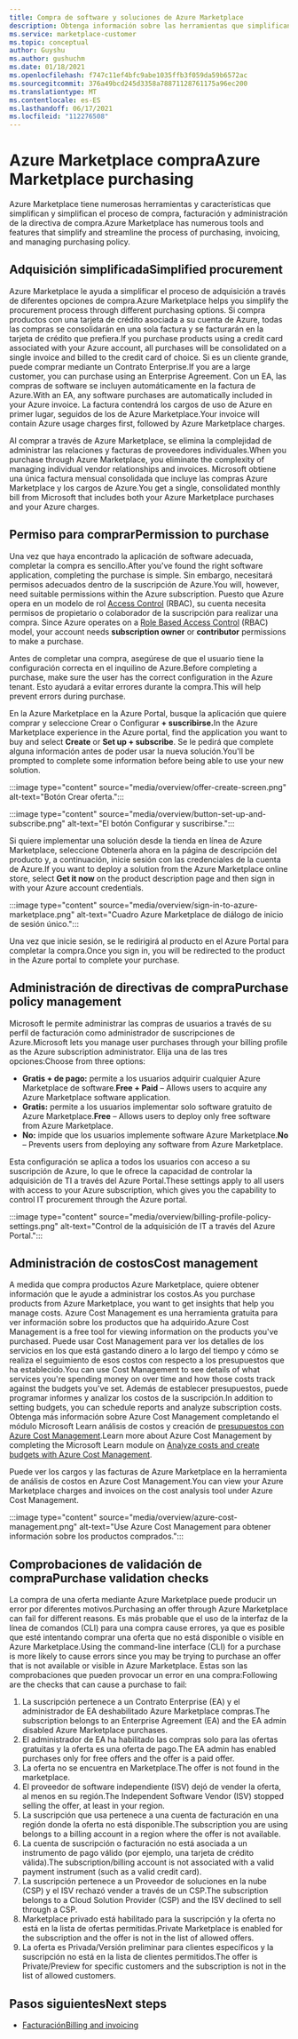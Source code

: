 ```yaml
---
title: Compra de software y soluciones de Azure Marketplace
description: Obtenga información sobre las herramientas que simplifican y simplifican las compras y la administración de software en Azure Marketplace.
ms.service: marketplace-customer
ms.topic: conceptual
author: Guyshu
ms.author: gushuchm
ms.date: 01/18/2021
ms.openlocfilehash: f747c11ef4bfc9abe1035ffb3f059da59b6572ac
ms.sourcegitcommit: 376a49bcd245d3358a78871128761175a96ec200
ms.translationtype: MT
ms.contentlocale: es-ES
ms.lasthandoff: 06/17/2021
ms.locfileid: "112276508"
---
```

# <a name="azure-marketplace-purchasing"></a><span data-ttu-id="1421f-103">Azure Marketplace compra</span><span class="sxs-lookup"><span data-stu-id="1421f-103">Azure Marketplace purchasing</span></span>

<span data-ttu-id="1421f-104">Azure Marketplace tiene numerosas herramientas y características que simplifican y simplifican el proceso de compra, facturación y administración de la directiva de compra.</span><span class="sxs-lookup"><span data-stu-id="1421f-104">Azure Marketplace has numerous tools and features that simplify and streamline the process of purchasing, invoicing, and managing purchasing policy.</span></span>

## <a name="simplified-procurement"></a><span data-ttu-id="1421f-105">Adquisición simplificada</span><span class="sxs-lookup"><span data-stu-id="1421f-105">Simplified procurement</span></span>

<span data-ttu-id="1421f-106">Azure Marketplace le ayuda a simplificar el proceso de adquisición a través de diferentes opciones de compra.</span><span class="sxs-lookup"><span data-stu-id="1421f-106">Azure Marketplace helps you simplify the procurement process through different purchasing options.</span></span> <span data-ttu-id="1421f-107">Si compra productos con una tarjeta de crédito asociada a su cuenta de Azure, todas las compras se consolidarán en una sola factura y se facturarán en la tarjeta de crédito que prefiera.</span><span class="sxs-lookup"><span data-stu-id="1421f-107">If you purchase products using a credit card associated with your Azure account, all purchases will be consolidated on a single invoice and billed to the credit card of choice.</span></span> <span data-ttu-id="1421f-108">Si es un cliente grande, puede comprar mediante un Contrato Enterprise.</span><span class="sxs-lookup"><span data-stu-id="1421f-108">If you are a large customer, you can purchase using an Enterprise Agreement.</span></span> <span data-ttu-id="1421f-109">Con un EA, las compras de software se incluyen automáticamente en la factura de Azure.</span><span class="sxs-lookup"><span data-stu-id="1421f-109">With an EA, any software purchases are automatically included in your Azure invoice.</span></span> <span data-ttu-id="1421f-110">La factura contendrá los cargos de uso de Azure en primer lugar, seguidos de los de Azure Marketplace.</span><span class="sxs-lookup"><span data-stu-id="1421f-110">Your invoice will contain Azure usage charges first, followed by Azure Marketplace charges.</span></span>

<span data-ttu-id="1421f-111">Al comprar a través de Azure Marketplace, se elimina la complejidad de administrar las relaciones y facturas de proveedores individuales.</span><span class="sxs-lookup"><span data-stu-id="1421f-111">When you purchase through Azure Marketplace, you eliminate the complexity of managing individual vendor relationships and invoices.</span></span> <span data-ttu-id="1421f-112">Microsoft obtiene una única factura mensual consolidada que incluye las compras Azure Marketplace y los cargos de Azure.</span><span class="sxs-lookup"><span data-stu-id="1421f-112">You get a single, consolidated monthly bill from Microsoft that includes both your Azure Marketplace purchases and your Azure charges.</span></span>

## <a name="permission-to-purchase"></a><span data-ttu-id="1421f-113">Permiso para comprar</span><span class="sxs-lookup"><span data-stu-id="1421f-113">Permission to purchase</span></span>

<span data-ttu-id="1421f-114">Una vez que haya encontrado la aplicación de software adecuada, completar la compra es sencillo.</span><span class="sxs-lookup"><span data-stu-id="1421f-114">After you've found the right software application, completing the purchase is simple.</span></span> <span data-ttu-id="1421f-115">Sin embargo, necesitará permisos adecuados dentro de la suscripción de Azure.</span><span class="sxs-lookup"><span data-stu-id="1421f-115">You will, however, need suitable permissions within the Azure subscription.</span></span> <span data-ttu-id="1421f-116">Puesto que Azure opera en un modelo de rol [Access Control](/azure/role-based-access-control/overview) (RBAC),  su cuenta necesita permisos de propietario o colaborador de la suscripción para realizar una compra. </span><span class="sxs-lookup"><span data-stu-id="1421f-116">Since Azure operates on a [Role Based Access Control](/azure/role-based-access-control/overview) (RBAC) model, your account needs **subscription owner** or **contributor** permissions to make a purchase.</span></span>

<span data-ttu-id="1421f-117">Antes de completar una compra, asegúrese de que el usuario tiene la configuración correcta en el inquilino de Azure.</span><span class="sxs-lookup"><span data-stu-id="1421f-117">Before completing a purchase, make sure the user has the correct configuration in the Azure tenant.</span></span> <span data-ttu-id="1421f-118">Esto ayudará a evitar errores durante la compra.</span><span class="sxs-lookup"><span data-stu-id="1421f-118">This will help prevent errors during purchase.</span></span>

<span data-ttu-id="1421f-119">En la Azure Marketplace en la Azure Portal, busque la aplicación que quiere  comprar y seleccione Crear o Configurar **+ suscribirse.**</span><span class="sxs-lookup"><span data-stu-id="1421f-119">In the Azure Marketplace experience in the Azure portal, find the application you want to buy and select **Create** or **Set up + subscribe**.</span></span> <span data-ttu-id="1421f-120">Se le pedirá que complete alguna información antes de poder usar la nueva solución.</span><span class="sxs-lookup"><span data-stu-id="1421f-120">You'll be prompted to complete some information before being able to use your new solution.</span></span>

:::image type="content" source="media/overview/offer-create-screen.png" alt-text="Botón Crear oferta.":::

:::image type="content" source="media/overview/button-set-up-and-subscribe.png" alt-text="El botón Configurar y suscribirse.":::

<span data-ttu-id="1421f-123">Si quiere implementar una solución desde la tienda en  línea de Azure Marketplace, seleccione Obtenerla ahora en la página de descripción del producto y, a continuación, inicie sesión con las credenciales de la cuenta de Azure.</span><span class="sxs-lookup"><span data-stu-id="1421f-123">If you want to deploy a solution from the Azure Marketplace online store, select **Get it now** on the product description page and then sign in with your Azure account credentials.</span></span>

:::image type="content" source="media/overview/sign-in-to-azure-marketplace.png" alt-text="Cuadro Azure Marketplace de diálogo de inicio de sesión único.":::

<span data-ttu-id="1421f-125">Una vez que inicie sesión, se le redirigirá al producto en el Azure Portal para completar la compra.</span><span class="sxs-lookup"><span data-stu-id="1421f-125">Once you sign in, you will be redirected to the product in the Azure portal to complete your purchase.</span></span>

## <a name="purchase-policy-management"></a><span data-ttu-id="1421f-126">Administración de directivas de compra</span><span class="sxs-lookup"><span data-stu-id="1421f-126">Purchase policy management</span></span>

<span data-ttu-id="1421f-127">Microsoft le permite administrar las compras de usuarios a través de su perfil de facturación como administrador de suscripciones de Azure.</span><span class="sxs-lookup"><span data-stu-id="1421f-127">Microsoft lets you manage user purchases through your billing profile as the Azure subscription administrator.</span></span> <span data-ttu-id="1421f-128">Elija una de las tres opciones:</span><span class="sxs-lookup"><span data-stu-id="1421f-128">Choose from three options:</span></span>

- <span data-ttu-id="1421f-129">**Gratis + de pago:** permite a los usuarios adquirir cualquier Azure Marketplace de software.</span><span class="sxs-lookup"><span data-stu-id="1421f-129">**Free + Paid** – Allows users to acquire any Azure Marketplace software application.</span></span>
- <span data-ttu-id="1421f-130">**Gratis:** permite a los usuarios implementar solo software gratuito de Azure Marketplace.</span><span class="sxs-lookup"><span data-stu-id="1421f-130">**Free** – Allows users to deploy only free software from Azure Marketplace.</span></span>
- <span data-ttu-id="1421f-131">**No:** impide que los usuarios implemente software Azure Marketplace.</span><span class="sxs-lookup"><span data-stu-id="1421f-131">**No** – Prevents users from deploying any software from Azure Marketplace.</span></span>

<span data-ttu-id="1421f-132">Esta configuración se aplica a todos los usuarios con acceso a su suscripción de Azure, lo que le ofrece la capacidad de controlar la adquisición de TI a través del Azure Portal.</span><span class="sxs-lookup"><span data-stu-id="1421f-132">These settings apply to all users with access to your Azure subscription, which gives you the capability to control IT procurement through the Azure portal.</span></span>

:::image type="content" source="media/overview/billing-profile-policy-settings.png" alt-text="Control de la adquisición de IT a través del Azure Portal.":::

## <a name="cost-management"></a><span data-ttu-id="1421f-134">Administración de costos</span><span class="sxs-lookup"><span data-stu-id="1421f-134">Cost management</span></span>

<span data-ttu-id="1421f-135">A medida que compra productos Azure Marketplace, quiere obtener información que le ayude a administrar los costos.</span><span class="sxs-lookup"><span data-stu-id="1421f-135">As you purchase products from Azure Marketplace, you want to get insights that help you manage costs.</span></span> <span data-ttu-id="1421f-136">Azure Cost Management es una herramienta gratuita para ver información sobre los productos que ha adquirido.</span><span class="sxs-lookup"><span data-stu-id="1421f-136">Azure Cost Management is a free tool for viewing information on the products you've purchased.</span></span> <span data-ttu-id="1421f-137">Puede usar Cost Management para ver los detalles de los servicios en los que está gastando dinero a lo largo del tiempo y cómo se realiza el seguimiento de esos costos con respecto a los presupuestos que ha establecido.</span><span class="sxs-lookup"><span data-stu-id="1421f-137">You can use Cost Management to see details of what services you're spending money on over time and how those costs track against the budgets you've set.</span></span> <span data-ttu-id="1421f-138">Además de establecer presupuestos, puede programar informes y analizar los costos de la suscripción.</span><span class="sxs-lookup"><span data-stu-id="1421f-138">In addition to setting budgets, you can schedule reports and analyze subscription costs.</span></span> <span data-ttu-id="1421f-139">Obtenga más información sobre Azure Cost Management completando el módulo Microsoft Learn análisis de costos y creación de [presupuestos con Azure Cost Management](/learn/modules/analyze-costs-create-budgets-azure-cost-management/).</span><span class="sxs-lookup"><span data-stu-id="1421f-139">Learn more about Azure Cost Management by completing the Microsoft Learn module on [Analyze costs and create budgets with Azure Cost Management](/learn/modules/analyze-costs-create-budgets-azure-cost-management/).</span></span>

<span data-ttu-id="1421f-140">Puede ver los cargos y las facturas de Azure Marketplace en la herramienta de análisis de costos en Azure Cost Management.</span><span class="sxs-lookup"><span data-stu-id="1421f-140">You can view your Azure Marketplace charges and invoices on the cost analysis tool under Azure Cost Management.</span></span>

:::image type="content" source="media/overview/azure-cost-management.png" alt-text="Use Azure Cost Management para obtener información sobre los productos comprados.":::

## <a name="purchase-validation-checks"></a><span data-ttu-id="1421f-142">Comprobaciones de validación de compra</span><span class="sxs-lookup"><span data-stu-id="1421f-142">Purchase validation checks</span></span>

<span data-ttu-id="1421f-143">La compra de una oferta mediante Azure Marketplace puede producir un error por diferentes motivos.</span><span class="sxs-lookup"><span data-stu-id="1421f-143">Purchasing an offer through Azure Marketplace can fail for different reasons.</span></span> <span data-ttu-id="1421f-144">Es más probable que el uso de la interfaz de la línea de comandos (CLI) para una compra cause errores, ya que es posible que esté intentando comprar una oferta que no está disponible o visible en Azure Marketplace.</span><span class="sxs-lookup"><span data-stu-id="1421f-144">Using the command-line interface (CLI) for a purchase is more likely to cause errors since you may be trying to purchase an offer that is not available or visible in Azure Marketplace.</span></span> <span data-ttu-id="1421f-145">Estas son las comprobaciones que pueden provocar un error en una compra:</span><span class="sxs-lookup"><span data-stu-id="1421f-145">Following are the checks that can cause a purchase to fail:</span></span>

1. <span data-ttu-id="1421f-146">La suscripción pertenece a un Contrato Enterprise (EA) y el administrador de EA deshabilitado Azure Marketplace compras.</span><span class="sxs-lookup"><span data-stu-id="1421f-146">The subscription belongs to an Enterprise Agreement (EA) and the EA admin disabled Azure Marketplace purchases.</span></span>
1. <span data-ttu-id="1421f-147">El administrador de EA ha habilitado las compras solo para las ofertas gratuitas y la oferta es una oferta de pago.</span><span class="sxs-lookup"><span data-stu-id="1421f-147">The EA admin has enabled purchases only for free offers and the offer is a paid offer.</span></span>
1. <span data-ttu-id="1421f-148">La oferta no se encuentra en Marketplace.</span><span class="sxs-lookup"><span data-stu-id="1421f-148">The offer is not found in the marketplace.</span></span>
1. <span data-ttu-id="1421f-149">El proveedor de software independiente (ISV) dejó de vender la oferta, al menos en su región.</span><span class="sxs-lookup"><span data-stu-id="1421f-149">The Independent Software Vendor (ISV) stopped selling the offer, at least in your region.</span></span>
1. <span data-ttu-id="1421f-150">La suscripción que usa pertenece a una cuenta de facturación en una región donde la oferta no está disponible.</span><span class="sxs-lookup"><span data-stu-id="1421f-150">The subscription you are using belongs to a billing account in a region where the offer is not available.</span></span>
1. <span data-ttu-id="1421f-151">La cuenta de suscripción o facturación no está asociada a un instrumento de pago válido (por ejemplo, una tarjeta de crédito válida).</span><span class="sxs-lookup"><span data-stu-id="1421f-151">The subscription/billing account is not associated with a valid payment instrument (such as a valid credit card).</span></span>
1. <span data-ttu-id="1421f-152">La suscripción pertenece a un Proveedor de soluciones en la nube (CSP) y el ISV rechazó vender a través de un CSP.</span><span class="sxs-lookup"><span data-stu-id="1421f-152">The subscription belongs to a Cloud Solution Provider (CSP) and the ISV declined to sell through a CSP.</span></span>
1. <span data-ttu-id="1421f-153">Marketplace privado está habilitado para la suscripción y la oferta no está en la lista de ofertas permitidas.</span><span class="sxs-lookup"><span data-stu-id="1421f-153">Private Marketplace is enabled for the subscription and the offer is not in the list of allowed offers.</span></span>
1. <span data-ttu-id="1421f-154">La oferta es Privada/Versión preliminar para clientes específicos y la suscripción no está en la lista de clientes permitidos.</span><span class="sxs-lookup"><span data-stu-id="1421f-154">The offer is Private/Preview for specific customers and the subscription is not in the list of allowed customers.</span></span>

## <a name="next-steps"></a><span data-ttu-id="1421f-155">Pasos siguientes</span><span class="sxs-lookup"><span data-stu-id="1421f-155">Next steps</span></span>

- [<span data-ttu-id="1421f-156">Facturación</span><span class="sxs-lookup"><span data-stu-id="1421f-156">Billing and invoicing</span></span>](billing-invoicing.md)
